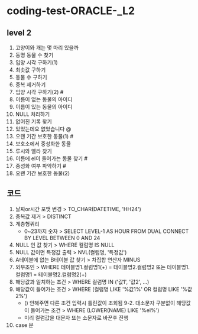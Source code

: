 # coding-test-ORACLE-_L2

## level 2
  1. 고양이와 개는 몇 마리 있을까
  2. 동명 동물 수 찾기
  3. 입양 시각 구하기(1)
  4. 최솟값 구하기
  5. 동물 수 구하기
  6. 중복 제거하기
  7. 입양 시각 구하기(2) #
  8. 이름이 없는 동물의 아이디
  9. 이름이 있는 동물의 아이디
  10. NULL 처리하기
  11. 없어진 기록 찾기
  12. 있었는데요 없었습니다 @
  13. 오랜 기간 보호한 동물(1) #
  14. 보호소에서 중성화한 동물
  15. 루시와 엘라 찾기
  16. 이름에 el이 들어가는 동물 찾기 #
  17. 중성화 여부 파악하기 #
  18. 오랜 기간 보호한 동물(2)

## 코드
  1. 날짜or시간 포맷 변경 > TO_CHAR(DATETIME, 'HH24')
  2. 중복값 제거 > DISTINCT
  3. 계층형쿼리
      - 0~23까지 숫자 > SELECT LEVEL-1 AS HOUR
                        FROM DUAL
                        CONNECT BY LEVEL BETWEEN 0 AND 24
  4. NULL 인 값 찾기 > WHERE 컬럼명 IS NULL
  5. NULL 값이면 특정값 출력 > NVL(컬럼명, '특정값')
  6. A테이블에 없는 B테이블 값 찾기 > 차집합 연산자 MINUS
  7. 외부조인 > WHERE 테이블명1.컬럼명1(+) = 테이블명2.컬럼명2   또는   테이블명1.컬럼명1 = 테이블명2.컬럼명2(+)
  8. 해당값과 일치하는 조건 > WHERE 컬럼명 IN ('값1', '값2', ...)
  9. 해당값이 들어가는 조건 > WHERE (컬럼명 LIKE '%값1%' OR 컬럼명 LIKE '%값2%')
     - () 안해주면 다른 조건 입력시 틀린값이 조회됨
  9-2. 대소문자 구분없이 해당값이 들어가는 조건 >  WHERE (LOWER(NAME) LIKE '%el%')
     - 미리 컬럼값을 대문자 또는 소문자로 바꾼후 진행
  10. case 문
